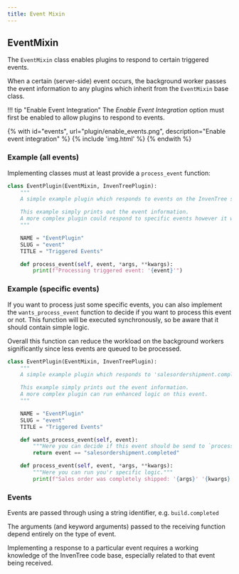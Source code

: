 ```yaml
---
title: Event Mixin
---
```


## EventMixin

The `EventMixin` class enables plugins to respond to certain triggered events.

When a certain (server-side) event occurs, the background worker passes the event information to any plugins which inherit from the `EventMixin` base class.

!!! tip "Enable Event Integration"
    The *Enable Event Integration* option must first be enabled to allow plugins to respond to events.

{% with id="events", url="plugin/enable_events.png", description="Enable event integration" %}
{% include 'img.html' %}
{% endwith %}

### Example (all events)

Implementing classes must at least provide a `process_event` function:

```python
class EventPlugin(EventMixin, InvenTreePlugin):
    """
    A simple example plugin which responds to events on the InvenTree server.

    This example simply prints out the event information.
    A more complex plugin could respond to specific events however it wanted.
    """

    NAME = "EventPlugin"
    SLUG = "event"
    TITLE = "Triggered Events"

    def process_event(self, event, *args, **kwargs):
        print(f"Processing triggered event: '{event}'")
```

### Example (specific events)

If you want to process just some specific events, you can also implement the `wants_process_event` function to decide if you want to process this event or not. This function will be executed synchronously, so be aware that it should contain simple logic.

Overall this function can reduce the workload on the background workers significantly since less events are queued to be processed.

```python
class EventPlugin(EventMixin, InvenTreePlugin):
    """
    A simple example plugin which responds to 'salesordershipment.completed' event on the InvenTree server.

    This example simply prints out the event information.
    A more complex plugin can run enhanced logic on this event.
    """

    NAME = "EventPlugin"
    SLUG = "event"
    TITLE = "Triggered Events"

    def wants_process_event(self, event):
        """Here you can decide if this event should be send to `process_event` or not."""
        return event == "salesordershipment.completed"

    def process_event(self, event, *args, **kwargs):
        """Here you can run you'r specific logic."""
        print(f"Sales order was completely shipped: '{args}' '{kwargs}'")
```

### Events

Events are passed through using a string identifier, e.g. `build.completed`

The arguments (and keyword arguments) passed to the receiving function depend entirely on the type of event.

Implementing a response to a particular event requires a working knowledge of the InvenTree code base, especially related to that event being received.
